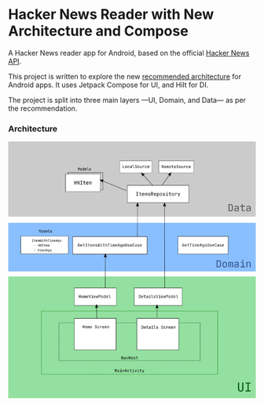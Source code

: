 # Hacker News Reader with New Architecture and Compose

A Hacker News reader app for Android, based on the official [Hacker News API](https://github.com/HackerNews/API).

This project is written to explore the new [recommended architecture](https://developer.android.com/jetpack/guide) for Android apps. It uses Jetpack Compose for UI, and Hilt for DI. 

The project is split into three main layers —UI, Domain, and Data— as per the recommendation.

### Architecture

![Architecture](media/architecture.png "Architecture")
